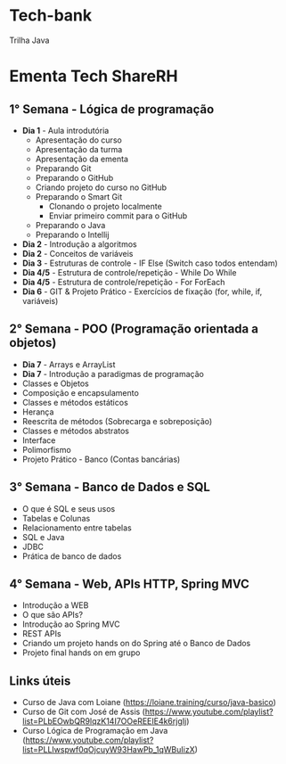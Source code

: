 # Tech-bank
Trilha Java

# Ementa Tech ShareRH


## 1° Semana - Lógica de programação
- **Dia 1** - Aula introdutória
  - Apresentação do curso
  - Apresentação da turma
  - Apresentação da ementa
  - Preparando Git
  - Preparando o GitHub
  - Criando projeto do curso no GitHub
  - Preparando o Smart Git
    - Clonando o projeto localmente
    - Enviar primeiro commit para o GitHub
  - Preparando o Java
  - Preparando o Intellij
- **Dia 2** - Introdução a algoritmos
- **Dia 2** - Conceitos de variáveis
- **Dia 3** - Estruturas de controle - IF Else (Switch caso todos entendam)
- **Dia 4/5** - Estrutura de controle/repetição - While Do While
- **Dia 4/5** - Estrutura de controle/repetição - For ForEach
- **Dia 6** - GIT & Projeto Prático - Exercícios de fixação (for, while, if, variáveis)

## 2° Semana - POO (Programação orientada a objetos)
- **Dia 7** - Arrays e ArrayList
- **Dia 7** - Introdução a paradigmas de programação
- Classes e Objetos
- Composição e encapsulamento
- Classes e métodos estáticos
- Herança
- Reescrita de métodos (Sobrecarga e sobreposição)
- Classes e métodos abstratos
- Interface
- Polimorfismo
- Projeto Prático - Banco (Contas bancárias)

## 3° Semana - Banco de Dados e SQL 
- O que é SQL e seus usos
- Tabelas e Colunas
- Relacionamento entre tabelas
- SQL e Java
- JDBC
- Prática de banco de dados

## 4° Semana - Web, APIs HTTP, Spring MVC
- Introdução a WEB
- O que são APIs?
- Introdução ao Spring MVC
- REST APIs
- Criando um projeto hands on do Spring até o Banco de Dados
- Projeto final hands on em grupo


## Links úteis
* Curso de Java com Loiane (https://loiane.training/curso/java-basico)
* Curso de Git com José de Assis (https://www.youtube.com/playlist?list=PLbEOwbQR9lqzK14I7OOeREEIE4k6rjgIj)
* Curso Lógica de Programação em Java (https://www.youtube.com/playlist?list=PLLIwspwf0qOjcuyW93HawPb_1qWBuIizX)
